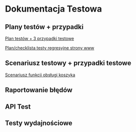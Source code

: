 <h1>Dokumentacja Testowa</h1>

<h2>Plany testów + przypadki</h2>
<a href="https://1drv.ms/b/c/88aaadbc5bd923a9/EWfxfuxn1gZIje2_v_Eri4kBK3EKOup_82D3NqIAb5EFEw?e=PaNCDp" target="_blank">Plan testów + 3 przypadki testowe</a>

<a href="https://1drv.ms/b/c/88aaadbc5bd923a9/ESApNlI4_9xNltM2IG5rk6ABH21YUNg9hhHnpfWNAgBMIA?e=f9JooO" target="_blank">Plan/checklista testy regresyjne strony www</a>

<h2>Scenariusz testowy + przypadki testowe</h2>
<a href="https://1drv.ms/b/c/88aaadbc5bd923a9/EWLTDP1FM0ZGkRGU0ckaFeoB5lhiUB_JggQlN6oXxw_nbw?e=rp74UU" target="_blank">Scenariusz funkcji obsługi koszyka</a>


<h2>Raportowanie błędów</h2> 
<h2>API Test</h2>
<h2>Testy wydajnościowe</h2>
